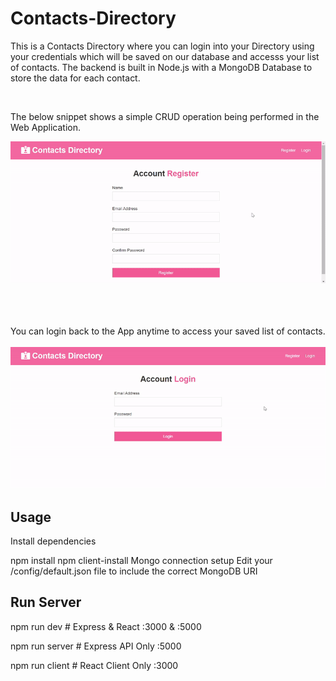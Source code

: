 # Contacts-Directory

This is a Contacts Directory where you can login into your Directory using your credentials which will be saved on our database and accesss your list of contacts.
The backend is built in Node.js with a MongoDB Database to store the data for each contact.

<br>

The below snippet shows a simple CRUD operation being performed in the Web Application.

![screencast](client/public/crud.gif)
<br>
<br>
<br>
<br>

You can login back to the App anytime to access your saved list of contacts. 
<br>
<br>
![screencast](client/public/login.gif)


## Usage
Install dependencies

npm install
npm client-install
Mongo connection setup
Edit your /config/default.json file to include the correct MongoDB URI

## Run Server
npm run dev     # Express & React :3000 & :5000

npm run server  # Express API Only :5000

npm run client  # React Client Only :3000
